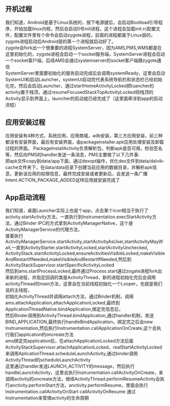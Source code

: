 ## 开机过程
我们知道，Android是基于Linux系统的，按下电源键后，会启动Bootload引导程序，开始加载linux内核，然后会启动0号init进程，这个进程会加载init.rc配置文件，配置文件里有个命令会启动zygote进程，前面的进程都属于Linux层的，zygote进程启动后Android层的第一个进程就启动好了。  
zygote会fork出一个很重要的进程SystemServer，因为AMS,PMS,WMS都是在这里初始化的，zygote进程会启动一个socket服务端，SystemServer进程会启动一个socket客户端，后续AMS会通过systemserver的socket客户端跟zygote通信  
SystemServer里面要初始化的服务启动完成后会调用systemReady，这里会启动SystemUI和启动Launcher，systemUi启动完代表系统导航栏和状态栏已经初始化完，然后会启动Launcher，通过startHomeActivityLocked把luancher的activity置于栈顶，通过resumeFocusedStackTopActivityLocked将栈顶的Activity显示到界面上，launcher的启动就已经完成了（这里面牵涉到app的启动流程）  
## 应用安装过程
应用安装有4种方式，系统应用，应用商城，adb安装，第三方应用安装，前三种都没有安装界面，最后有安装界面，由packageinstaller.apk应用处理安装及卸载过程的界面。
PackageInstallActivity负责解析包，判断apk是否可用，检验签名等，然后向PMS的handler发送一条消息，PMS主要做了以下几件事:  
把apk文件copy到data/app下面，通过dexopt操作，优化dex文件到data/dalvik-cache文件夹下，在data/data目录下创建当前应用的数据目录，并解析apk信息，更新该应用的权限信息，最终完成安装或者更新后，会发送一条广播Intent.ACTION_PACKAGE_ADDED这样应用就安装完成了
## App启动流程
我们知道，桌面Launcher实际上也是个app，点击某个icon相当于执行了activity.startActivity方法，一直执行到Instrumentation.execStartActivity方法，通过Binder IPC的方式拿到ActivityManagerNative，这个是ActivityManagerService的代理方法，  
接着执行ActivityManagerService.startActivity,startActivityAsUser,startActivityMayWait,一直到ActivityStarter.startActivityLocked,startActivityUnchecked,  
ActivityStack.startActivityLocked,ensureActivitiesVisibleLocked,makeVisibleAndRestartIfNeeded,makeVisibleAndRestartIfNeeded,然后到ActivityStackSupervisor.startSpecificActivityLocked  
然后到ams.startProcessLocked,最终通过Process.start通过zogate进程fork出来新的进程，并指定回调的类是ActivityThread，新的进程初始化完后会调用activityThread的main方法，这里会在当前线程初始化一个Looper，也就是我们说的主线程，  
初始化ActivityThread并调用attach方法，通过Binder机制，调用ams.attachApplication,attachApplicationLocked,最终到ApplicationThreadNative.bindApplication,绑定完信息后，  
然后Binder调用到ActivityThread.bindApplication,通过handler机制，发送BIND_APPLICATION,最终执行handleBindApplication，绑定完之后会new Instrumentation,然后执行Instrumentation.callApplicationOnCreate,这个会执行我们application的oncreate方法  
ams绑定完application后，在attachApplicationLocked方法后面ActivityStackSupervisor.attachApplicationLocked，realStartActivityLocked来调用AplicationThread.scheduleLaunchActivity,通过binder调用ActivityThread的scheduleLaunchActivity  
这里通过handler发送LAUNCH_ACTIVITY的message，然后执行handleLaunchActivity，这里会执行Instrumentation.callActivityOnCreate，来调用activity的oncreate方法，继续ActivityThread.performResumeActivity会执行anctivity.performStart方法，anctivity.performResume，里面会执行Instrumentation.callActivityOnStart callActivityOnResume 
通过Instrumentation来管理activity的生命周期
  






